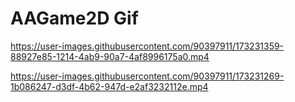 # AAGame2D Gif
https://user-images.githubusercontent.com/90397911/173231359-88927e85-1214-4ab9-90a7-4af8996175a0.mp4

https://user-images.githubusercontent.com/90397911/173231269-1b086247-d3df-4b62-947d-e2af3232112e.mp4
